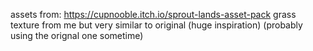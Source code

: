 assets from:
https://cupnooble.itch.io/sprout-lands-asset-pack
grass texture from me but very similar to original (huge inspiration) (probably using the orignal one sometime)

